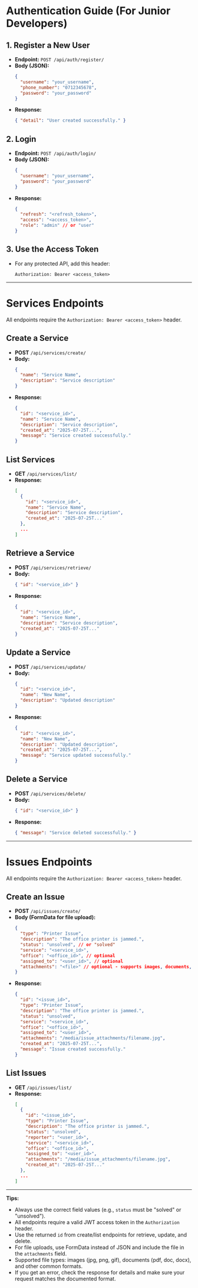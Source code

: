 # Authentication Guide (For Junior Developers)

## 1. Register a New User
- **Endpoint:** `POST /api/auth/register/`
- **Body (JSON):**
  ```json
  {
    "username": "your_username",
    "phone_number": "0712345678",
    "password": "your_password"
  }
  ```
- **Response:**
  ```json
  { "detail": "User created successfully." }
  ```

## 2. Login
- **Endpoint:** `POST /api/auth/login/`
- **Body (JSON):**
  ```json
  {
    "username": "your_username",
    "password": "your_password"
  }
  ```
- **Response:**
  ```json
  {
    "refresh": "<refresh_token>",
    "access": "<access_token>",
    "role": "admin" // or "user"
  }
  ```

## 3. Use the Access Token
- For any protected API, add this header:
  ```
  Authorization: Bearer <access_token>
  ```

---

# Services Endpoints

All endpoints require the `Authorization: Bearer <access_token>` header.

## Create a Service
- **POST** `/api/services/create/`
- **Body:**
  ```json
  {
    "name": "Service Name",
    "description": "Service description"
  }
  ```
- **Response:**
  ```json
  {
    "id": "<service_id>",
    "name": "Service Name",
    "description": "Service description",
    "created_at": "2025-07-25T...",
    "message": "Service created successfully."
  }
  ```

## List Services
- **GET** `/api/services/list/`
- **Response:**
  ```json
  [
    {
      "id": "<service_id>",
      "name": "Service Name",
      "description": "Service description",
      "created_at": "2025-07-25T..."
    },
    ...
  ]
  ```

## Retrieve a Service
- **POST** `/api/services/retrieve/`
- **Body:**
  ```json
  { "id": "<service_id>" }
  ```
- **Response:**
  ```json
  {
    "id": "<service_id>",
    "name": "Service Name",
    "description": "Service description",
    "created_at": "2025-07-25T..."
  }
  ```

## Update a Service
- **POST** `/api/services/update/`
- **Body:**
  ```json
  {
    "id": "<service_id>",
    "name": "New Name",
    "description": "Updated description"
  }
  ```
- **Response:**
  ```json
  {
    "id": "<service_id>",
    "name": "New Name",
    "description": "Updated description",
    "created_at": "2025-07-25T...",
    "message": "Service updated successfully."
  }
  ```

## Delete a Service
- **POST** `/api/services/delete/`
- **Body:**
  ```json
  { "id": "<service_id>" }
  ```
- **Response:**
  ```json
  { "message": "Service deleted successfully." }
  ```

---

# Issues Endpoints

All endpoints require the `Authorization: Bearer <access_token>` header.

## Create an Issue
- **POST** `/api/issues/create/`
- **Body (FormData for file upload):**
  ```json
  {
    "type": "Printer Issue",
    "description": "The office printer is jammed.",
    "status": "unsolved", // or "solved"
    "service": "<service_id>",
    "office": "<office_id>", // optional
    "assigned_to": "<user_id>", // optional
    "attachments": "<file>" // optional - supports images, documents, etc.
  }
  ```
- **Response:**
  ```json
  {
    "id": "<issue_id>",
    "type": "Printer Issue",
    "description": "The office printer is jammed.",
    "status": "unsolved",
    "service": "<service_id>",
    "office": "<office_id>",
    "assigned_to": "<user_id>",
    "attachments": "/media/issue_attachments/filename.jpg",
    "created_at": "2025-07-25T...",
    "message": "Issue created successfully."
  }
  ```

## List Issues
- **GET** `/api/issues/list/`
- **Response:**
  ```json
  [
    {
      "id": "<issue_id>",
      "type": "Printer Issue",
      "description": "The office printer is jammed.",
      "status": "unsolved",
      "reporter": "<user_id>",
      "service": "<service_id>",
      "office": "<office_id>",
      "assigned_to": "<user_id>",
      "attachments": "/media/issue_attachments/filename.jpg",
      "created_at": "2025-07-25T..."
    },
    ...
  ]
  ```

---

**Tips:**
- Always use the correct field values (e.g., `status` must be "solved" or "unsolved").
- All endpoints require a valid JWT access token in the `Authorization` header.
- Use the returned `id` from create/list endpoints for retrieve, update, and delete.
- For file uploads, use FormData instead of JSON and include the file in the `attachments` field.
- Supported file types: images (jpg, png, gif), documents (pdf, doc, docx), and other common formats.
- If you get an error, check the response for details and make sure your request matches the documented format. 